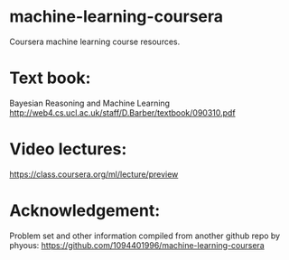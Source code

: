 machine-learning-coursera
=========================
Coursera machine learning course resources.

# Text book:
Bayesian Reasoning and Machine Learning
http://web4.cs.ucl.ac.uk/staff/D.Barber/textbook/090310.pdf

# Video lectures:
https://class.coursera.org/ml/lecture/preview

# Acknowledgement:
Problem set and other information compiled from another github repo by phyous:
https://github.com/1094401996/machine-learning-coursera

